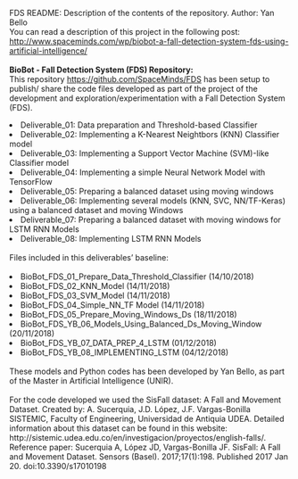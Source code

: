 FDS
README: Description of the contents of the repository. Author: Yan Bello<br/>
You can read a description of this project in the following post: <br/>http://www.spaceminds.com/wp/biobot-a-fall-detection-system-fds-using-artificial-intelligence/<br/><br/>
<b>BioBot - Fall Detection System (FDS) Repository:</b><br/>
This repository https://github.com/SpaceMinds/FDS has been setup to publish/ share the code files developed as part of the project of the development and exploration/experimentation with a Fall Detection System (FDS). 
<lu>
<li>Deliverable_01: Data preparation and Threshold-based Classifier</li>
<li>Deliverable_02: Implementing a K-Nearest Neightbors (KNN) Classifier model</li>
<li>Deliverable_03: Implementing a Support Vector Machine (SVM)-like Classifier model</li>
<li>Deliverable_04: Implementing a simple Neural Network Model with TensorFlow</li>
<li>Deliverable_05: Preparing a balanced dataset using moving windows</li>
<li>Deliverable_06: Implementing several models (KNN, SVC, NN/TF-Keras) using a balanced dataset and moving Windows</li>
<li>Deliverable_07: Preparing a balanced dataset with moving windows for LSTM RNN Models</li>
<li>Deliverable_08: Implementing LSTM RNN Models</li>
</lu>
<br/>
Files included in this deliverables’ baseline:
<br/><br/>
<lu>
<li>BioBot_FDS_01_Prepare_Data_Threshold_Classifier (14/10/2018)</li>
<li>BioBot_FDS_02_KNN_Model (14/11/2018)</li>
<li>BioBot_FDS_03_SVM_Model (14/11/2018)</li>
<li>BioBot_FDS_04_Simple_NN_TF Model (14/11/2018)</li>
<li>BioBot_FDS_05_Prepare_Moving_Windows_Ds (18/11/2018)</li>
<li>BioBot_FDS_YB_06_Models_Using_Balanced_Ds_Moving_Window (20/11/2018)</li>
<li>BioBot_FDS_YB_07_DATA_PREP_4_LSTM (01/12/2018)</li>
<li>BioBot_FDS_YB_08_IMPLEMENTING_LSTM (04/12/2018)</li>
</lu>
<br/>
These models and Python codes has been developed by Yan Bello, as part of the Master in Artificial Intelligence (UNIR).
<br/><br/>
For the code developed we used the SisFall dataset: A Fall and Movement Dataset. Created by: A. Sucerquia, J.D. López, J.F. Vargas-Bonilla SISTEMIC, Faculty of Engineering, Universidad de Antiquia UDEA. Detailed information about this dataset can be found in this website: http://sistemic.udea.edu.co/en/investigacion/proyectos/english-falls/. Reference paper: Sucerquia A, López JD, Vargas-Bonilla JF. SisFall: A Fall and Movement Dataset. Sensors (Basel). 2017;17(1):198. Published 2017 Jan 20. doi:10.3390/s17010198
